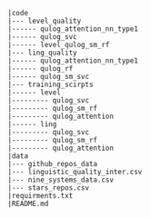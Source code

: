     |code 
    |--- level_quality
    |------ qulog_attention_nn_type1
    |------ qulog_svc
    |------ level_qulog_sm_rf
    |--- ling_quality
    |------ qulog_attention_nn_type1
    |------ qulog_rf
    |------ qulog_sm_svc
    |--- training_scirpts
    |------ level
    |--------- qulog_svc
    |--------- qulog_sm_rf
    |--------- qulog_attention
    |------ ling
    |--------- qulog_svc
    |--------- qulog_sm_rf
    |--------- qulog_attention
    |data 
    |--- github_repos_data
    |--- linguistic_quality_inter.csv
    |--- nine_systems_data.csv
    |--- stars_repos.csv
    |requirments.txt
    |README.md
